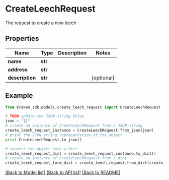 # CreateLeechRequest

The request to create a new leech

## Properties
Name | Type | Description | Notes
------------ | ------------- | ------------- | -------------
**name** | **str** |  | 
**address** | **str** |  | 
**description** | **str** |  | [optional] 

## Example

```python
from kraken_sdk.models.create_leech_request import CreateLeechRequest

# TODO update the JSON string below
json = "{}"
# create an instance of CreateLeechRequest from a JSON string
create_leech_request_instance = CreateLeechRequest.from_json(json)
# print the JSON string representation of the object
print CreateLeechRequest.to_json()

# convert the object into a dict
create_leech_request_dict = create_leech_request_instance.to_dict()
# create an instance of CreateLeechRequest from a dict
create_leech_request_form_dict = create_leech_request.from_dict(create_leech_request_dict)
```
[[Back to Model list]](../README.md#documentation-for-models) [[Back to API list]](../README.md#documentation-for-api-endpoints) [[Back to README]](../README.md)


